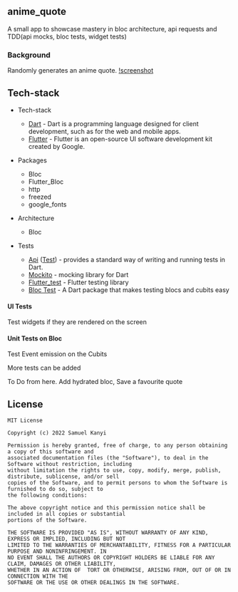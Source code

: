 ## anime_quote

A small app to showcase mastery in bloc architecture, api requests and TDD(api mocks, bloc tests, widget tests)

### Background

Randomly generates an anime quote. 
    [!screenshot](/screenshots/screenshot.jpg)


## Tech-stack

* Tech-stack
   * [Dart](https://dart.dev) - Dart is a programming language designed for client development, such as for the web and mobile apps.
   * [Flutter](https://flutter.dev/) - Flutter is an open-source UI software development kit created by Google.

* Packages
   * Bloc
   * Flutter_Bloc
   * http
   * freezed
   * google_fonts 

* Architecture
   * Bloc 
* Tests
   * [Api](https://en.wikipedia.org/wiki/Unit_testing) ([Test](https://pub.dev/packages/test)) - provides a standard way of writing and running tests in Dart.
   * [Mockito](https://pub.dev/packages/mockito) - mocking library for Dart
   * [Flutter_test](https://api.flutter.dev/flutter/flutter_test/flutter_test-library.html) - Flutter testing library
   * [Bloc Test](https://pub.dev/packages/bloc_test) - A Dart package that makes testing blocs and cubits easy


#### UI Tests
Test widgets if they are rendered on the screen

#### Unit Tests on Bloc
Test Event emission on the Cubits

More tests can be added

To Do from here. 
Add hydrated bloc, Save a favourite quote

## License
```
MIT License

Copyright (c) 2022 Samuel Kanyi

Permission is hereby granted, free of charge, to any person obtaining a copy of this software and
associated documentation files (the "Software"), to deal in the Software without restriction, including
without limitation the rights to use, copy, modify, merge, publish, distribute, sublicense, and/or sell
copies of the Software, and to permit persons to whom the Software is furnished to do so, subject to
the following conditions:

The above copyright notice and this permission notice shall be included in all copies or substantial
portions of the Software.

THE SOFTWARE IS PROVIDED "AS IS", WITHOUT WARRANTY OF ANY KIND, EXPRESS OR IMPLIED, INCLUDING BUT NOT
LIMITED TO THE WARRANTIES OF MERCHANTABILITY, FITNESS FOR A PARTICULAR PURPOSE AND NONINFRINGEMENT. IN
NO EVENT SHALL THE AUTHORS OR COPYRIGHT HOLDERS BE LIABLE FOR ANY CLAIM, DAMAGES OR OTHER LIABILITY,
WHETHER IN AN ACTION OF  TORT OR OTHERWISE, ARISING FROM, OUT OF OR IN CONNECTION WITH THE
SOFTWARE OR THE USE OR OTHER DEALINGS IN THE SOFTWARE.
```